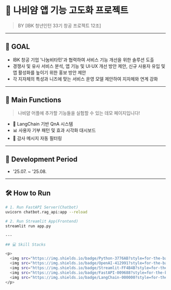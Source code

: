 # 🦋 나비얌 앱 기능 고도화 프로젝트

> BY [IBK 청년인턴 33기 창공 프로젝트 12조]

---

## 🎯 GOAL

- IBK 창공 기업 '나눔비타민'과 협력하여 서비스 기능 개선을 위한 솔루션 도출
- 경쟁사 및 유사 서비스 분석, 앱 기능 및 UI‧UX 개선 방안 제안, 신규 사용자 유입 및 앱 활성화를 높이기 위한 홍보 방안 제안
- 각 지자체의 특성과 니즈에 맞는 서비스 운영 모델 제안하여 지자체와 연계 강화

---

## 🧠 Main Functions

> 나비얌 어플에 추가할 기능들을 실험할 수 있는 데모 페이지입니다!

- 💬 LangChain 기반 QnA 시스템
- 📊 사용자 기부 패턴 및 효과 시각화 대시보드
- 📌 감사 메시지 자동 필터링

---

## 📅 Development Period

- '25.07. ~ '25.08.

---

## 🛠 How to Run

```bash
# 1. Run FastAPI Server(Chatbot)
uvicorn chatbot.rag_api:app --reload

# 2. Run Streamlit App(Frontend)
streamlit run app.py

---

## 💻 Skill Stacks

<p>
  <img src="https://img.shields.io/badge/Python-3776AB?style=for-the-badge&logo=python&logoColor=white"/>
  <img src="https://img.shields.io/badge/OpenAI-412991?style=for-the-badge&logo=openai&logoColor=white"/>
  <img src="https://img.shields.io/badge/Streamlit-FF4B4B?style=for-the-badge&logo=streamlit&logoColor=white"/>
  <img src="https://img.shields.io/badge/FastAPI-009688?style=for-the-badge&logo=fastapi&logoColor=white"/>
  <img src="https://img.shields.io/badge/LangChain-000000?style=for-the-badge&logo=lightning&logoColor=white"/>
</p>




